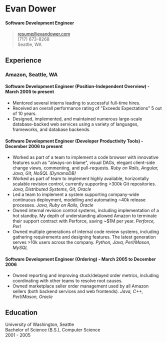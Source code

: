 # Evan Dower
#### Software Development Engineer

> [resume@evandower.com](mailto:resume@evandower.com)  
> (717) 673-8268  
> Seattle, WA  

## Experience

### Amazon, Seattle, WA

#### Software Development Engineer (Position-Independent Overview) - March 2005 to present

* Mentored several interns leading to successful full-time hires.
* Received an overall performance rating of "Exceeds Expectations" 5 out of 10 years.
* Designed, implemented, and maintained numerous large-scale database-backed web services using a variety of languages, frameworks, and database backends.

#### Software Development Engineer (Developer Productivity Tools) - December 2006 to present

* Worked as part of a team to implement a code browser with innovative features such as "always-on blame", visual DAGs, elegant client-side change views, commenting, and pull-requests. *Ruby on Rails, Angular, Java, Git, NoSQL (DynamoDB)*
* Worked as part of team to implement highly available, horizontally scalable revision control, currently supporting >300k Git repositories. *Java, Distributed Systems, Git, Oracle*
* Led a team to implement a system supporting company-wide continuous deployment, modelling and automating ~40k release processes. *Java, Ruby on Rails, Oracle*
* Owned internal revision control systems, including implementation of a hot standby. My depth of understanding allowed Amazon to terminate their support contract with Perforce, saving ~$1M per year. *Perforce, Perl*
* Owned multiple generations of internal code review systems, including gathering requirements and designing features. The latest generation serves >10k users across the company. *Python, Java, Perl/Mason, MySQL*

#### Software Development Engineer (Ordering) - March 2005 to December 2006

* Owned reporting and improving stuck/delayed order metrics, including coordinating with other teams to resolve root causes.
* Owned marketplace seller order management used by all Amazon sellers (both backend services and web frontends). *Java, C++, Perl/Mason, Oracle*

## Education

University of Washington, Seattle  
Bachelor of Science (B.S.), Computer Science  
2001 - 2005  
